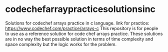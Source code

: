 # codechefarraypracticesolutionsinc
Solutions for codechef arrays practice in c language.
link for practice: https://www.codechef.com/practice/arrays-c
This repository is for people to use as a reference solution for code chef arrays practice.
These solutions are in no way the best possible solution in terms of time complexity and space complexity but the logic works for the problem.
